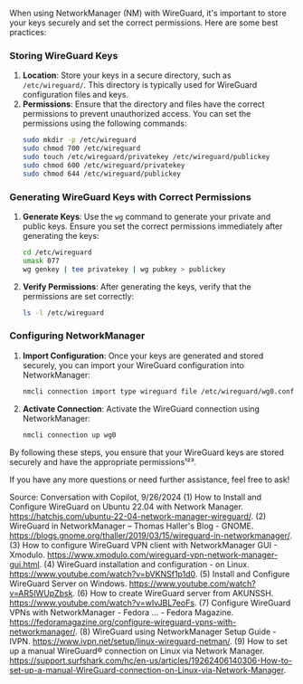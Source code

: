 When using NetworkManager (NM) with WireGuard, it's important to store your keys securely and set the correct permissions. Here are some best practices:

### Storing WireGuard Keys
1. **Location**: Store your keys in a secure directory, such as `/etc/wireguard/`. This directory is typically used for WireGuard configuration files and keys.
2. **Permissions**: Ensure that the directory and files have the correct permissions to prevent unauthorized access. You can set the permissions using the following commands:
   ```sh
   sudo mkdir -p /etc/wireguard
   sudo chmod 700 /etc/wireguard
   sudo touch /etc/wireguard/privatekey /etc/wireguard/publickey
   sudo chmod 600 /etc/wireguard/privatekey
   sudo chmod 644 /etc/wireguard/publickey
   ```

### Generating WireGuard Keys with Correct Permissions
1. **Generate Keys**: Use the `wg` command to generate your private and public keys. Ensure you set the correct permissions immediately after generating the keys:
   ```sh
   cd /etc/wireguard
   umask 077
   wg genkey | tee privatekey | wg pubkey > publickey
   ```

2. **Verify Permissions**: After generating the keys, verify that the permissions are set correctly:
   ```sh
   ls -l /etc/wireguard
   ```

### Configuring NetworkManager
1. **Import Configuration**: Once your keys are generated and stored securely, you can import your WireGuard configuration into NetworkManager:
   ```sh
   nmcli connection import type wireguard file /etc/wireguard/wg0.conf
   ```

2. **Activate Connection**: Activate the WireGuard connection using NetworkManager:
   ```sh
   nmcli connection up wg0
   ```

By following these steps, you ensure that your WireGuard keys are stored securely and have the appropriate permissions¹²³.

If you have any more questions or need further assistance, feel free to ask!

Source: Conversation with Copilot, 9/26/2024
(1) How to Install and Configure WireGuard on Ubuntu 22.04 with Network Manager. https://hatchjs.com/ubuntu-22-04-network-manager-wireguard/.
(2) WireGuard in NetworkManager – Thomas Haller's Blog - GNOME. https://blogs.gnome.org/thaller/2019/03/15/wireguard-in-networkmanager/.
(3) How to configure WireGuard VPN client with NetworkManager GUI - Xmodulo. https://www.xmodulo.com/wireguard-vpn-network-manager-gui.html.
(4) WireGuard installation and configuration - on Linux. https://www.youtube.com/watch?v=bVKNSf1p1d0.
(5) Install and Configure WireGuard Server on Windows. https://www.youtube.com/watch?v=AR5IWUpZbsk.
(6) How to create WireGuard server from AKUNSSH. https://www.youtube.com/watch?v=wIvJBL7eoFs.
(7) Configure WireGuard VPNs with NetworkManager - Fedora ... - Fedora Magazine. https://fedoramagazine.org/configure-wireguard-vpns-with-networkmanager/.
(8) WireGuard using NetworkManager Setup Guide - IVPN. https://www.ivpn.net/setup/linux-wireguard-netman/.
(9) How to set up a manual WireGuard® connection on Linux via Network Manager. https://support.surfshark.com/hc/en-us/articles/19262406140306-How-to-set-up-a-manual-WireGuard-connection-on-Linux-via-Network-Manager.
